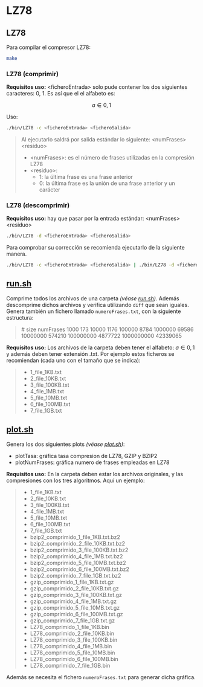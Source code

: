 # LZ78

## LZ78
Para compilar el compresor LZ78:

``` sh
make
```
### LZ78 (comprimir)
**Requisitos uso:** \<ficheroEntrada\> solo pude contener los dos siguientes caracteres: 0, 1.
Es así que el el alfabeto es:

$$a \in {0,1}$$

Uso:
``` sh
./bin/LZ78 -c <ficheroEntrada> <ficheroSalida>
```
> Al ejecutarlo saldrá por salida estándar lo siguiente: \<numFrases\> \<residuo\>
> - \<numFrases\>: es el número de frases utilizadas en la compresión LZ78 
> - \<residuo\>: 
>   - 1: la última frase es una frase anterior
>   - 0: la última frase es la unión de una frase anterior y un carácter

### LZ78 (descomprimir)
**Requisitos uso:** hay que pasar por la entrada estándar: \<numFrases\> \<residuo\>

``` sh
./bin/LZ78 -d <ficheroEntrada> <ficheroSalida>
```

Para comprobar su corrección se recomienda ejecutarlo de la siguiente manera.

``` sh
./bin/LZ78 -c <ficheroEntrada> <ficheroSalida> | ./bin/LZ78 -d <ficheroEntrada> <ficheroSalida>
```

## [run.sh](run.sh)
Comprime todos los archivos de una carpeta *(véase [run.sh](run.sh))*. Además descomprime dichos archivos y verifica utilizando `diff` que sean iguales.
Genera también un fichero llamado `numeroFrases.txt`, con la siguiente estructura:

> \# size numFrases
> 1000 173
> 10000 1176
> 100000 8784
> 1000000 69586
> 10000000 574210
> 100000000 4877722
> 1000000000 42339065

**Requisitos uso:** Los archivos de la carpeta deben tener el alfabeto: $a \in {0, 1}$ y además deben tener extensión .txt.
Por ejemplo estos ficheros se recomiendan (cada uno con el tamaño que se indica):

> - 1_file_1KB.txt
> - 2_file_10KB.txt
> - 3_file_100KB.txt
> - 4_file_1MB.txt
> - 5_file_10MB.txt
> - 6_file_100MB.txt
> - 7_file_1GB.txt

## [plot.sh](plot.sh)
Genera los dos siguientes plots *(véase [plot.sh](plot.sh))*:
  - plotTasa: gráfica tasa compresion de LZ78, GZIP y BZIP2
  - plotNumFrases: gráfica numero de frases empleadas en LZ78

**Requisitos uso:** En la carpeta deben estar los archivos originales, y las compresiones con los tres algoritmos. Aquí un ejemplo:

> - 1_file_1KB.txt
> - 2_file_10KB.txt
> - 3_file_100KB.txt
> - 4_file_1MB.txt
> - 5_file_10MB.txt
> - 6_file_100MB.txt
> - 7_file_1GB.txt
> - bzip2_comprimido_1_file_1KB.txt.bz2
> - bzip2_comprimido_2_file_10KB.txt.bz2
> - bzip2_comprimido_3_file_100KB.txt.bz2
> - bzip2_comprimido_4_file_1MB.txt.bz2
> - bzip2_comprimido_5_file_10MB.txt.bz2
> - bzip2_comprimido_6_file_100MB.txt.bz2
> - bzip2_comprimido_7_file_1GB.txt.bz2
> - gzip_comprimido_1_file_1KB.txt.gz
> - gzip_comprimido_2_file_10KB.txt.gz
> - gzip_comprimido_3_file_100KB.txt.gz
> - gzip_comprimido_4_file_1MB.txt.gz
> - gzip_comprimido_5_file_10MB.txt.gz
> - gzip_comprimido_6_file_100MB.txt.gz
> - gzip_comprimido_7_file_1GB.txt.gz
> - LZ78_comprimido_1_file_1KB.bin
> - LZ78_comprimido_2_file_10KB.bin
> - LZ78_comprimido_3_file_100KB.bin
> - LZ78_comprimido_4_file_1MB.bin
> - LZ78_comprimido_5_file_10MB.bin
> - LZ78_comprimido_6_file_100MB.bin
> - LZ78_comprimido_7_file_1GB.bin

Además se necesita el fichero `numeroFrases.txt` para generar dicha gráfica.

